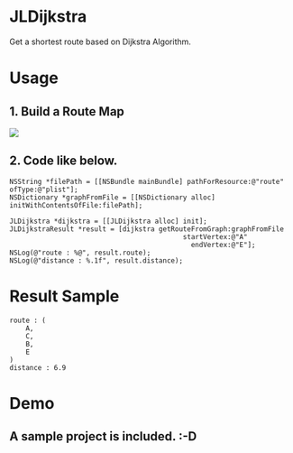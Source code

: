 # JLDijkstra
Get a shortest route based on Dijkstra Algorithm.





# Usage


## 1. Build a Route Map

[![](https://raw.github.com/buhikon/JLDijkstra/master/route.png)](https://raw.github.com/buhikon/JLDijkstra/master/route.png)

## 2. Code like below.
```
NSString *filePath = [[NSBundle mainBundle] pathForResource:@"route" ofType:@"plist"];
NSDictionary *graphFromFile = [[NSDictionary alloc] initWithContentsOfFile:filePath];

JLDijkstra *dijkstra = [[JLDijkstra alloc] init];
JLDijkstraResult *result = [dijkstra getRouteFromGraph:graphFromFile
                                           startVertex:@"A"
                                             endVertex:@"E"];
NSLog(@"route : %@", result.route);
NSLog(@"distance : %.1f", result.distance);
```

# Result Sample
```
route : (
    A,
    C,
    B,
    E
)
distance : 6.9
```

# Demo
## A sample project is included. :-D

